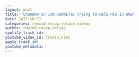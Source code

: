 ```yaml
---
layout: post
title: "CROWBAR on JIM CORNETTE Trying to Help Him in WWE"
date: 2022-10-17
categories: rewind-recap-relive videos
author: rewind-recap-relive
spotify_track_id: 
youtube_video_id: lFSstJ_klBc
apple_track_id: 
youtube_metadata: 
---
```

